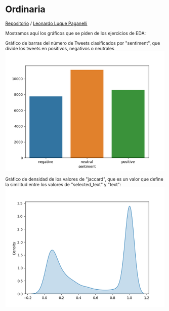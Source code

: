 # Ordinaria

[Repositorio](https://github.com/LeonardoLLP/ordinaria) / [Leonardo Luque Paganelli](https://github.com/LeonardoLLP)

Mostramos aquí los gráficos que se piden de los ejercicios de EDA:

Gráfico de barras del número de Tweets clasificados por "sentiment", que divide los tweets en positivos, negativos o neutrales
![Imagen1](https://github.com/LeonardoLLP/ordinaria/blob/main/barplot.png)

Gráfico de densidad de los valores de "jaccard", que es un valor que define la similitud entre los valores de "selected_text" y "text":
![Imagen2](https://github.com/LeonardoLLP/ordinaria/blob/main/jaccard_distribution.png)